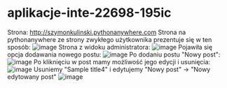 # aplikacje-inte-22698-195ic
Strona: http://szymonkulinski.pythonanywhere.com
Strona na pythonanywhere ze strony zwykłego użytkownika prezentuje się w ten sposób:
![image](https://user-images.githubusercontent.com/56955430/140172129-ed3bd5ec-fb0b-49d1-9e5b-d242832a34ed.png)
Strona z widoku administratora:
![image](https://user-images.githubusercontent.com/56955430/140172354-64b33a7d-1b5c-4366-82f8-9ab742d22ca6.png)
Pojawiła się opcja dodawania nowego postu:
![image](https://user-images.githubusercontent.com/56955430/140172436-c0bab3c8-d256-4522-91db-cb6a1a11dbeb.png)
Po dodaniu postu "Nowy post":
![image](https://user-images.githubusercontent.com/56955430/140172477-8d87be28-8ec1-4ed3-b8c7-9f47a0d6a1e0.png)
Po kliknięciu w post mamy możliwość jego edycji i usunięcia:
![image](https://user-images.githubusercontent.com/56955430/140172594-593fcca3-faf8-4648-81b7-b240a8a3f102.png)
Usuniemy "Sample title4" i edytujemy "Nowy post" -> "Nowy edytowany post"
![image](https://user-images.githubusercontent.com/56955430/140172722-93f705e1-6118-4a82-bc7d-38a0ee93b954.png)

